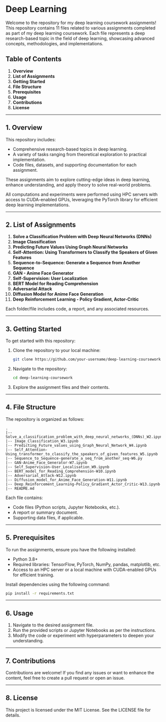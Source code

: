 # Deep Learning 

Welcome to the repository for my deep learning coursework assignments! This repository contains 11 files related to various assignments completed as part of my deep learning coursework. Each file represents a deep research-based topic in the field of deep learning, showcasing advanced concepts, methodologies, and implementations.

## Table of Contents

1. **Overview**
2. **List of Assignments**
3. **Getting Started**
4. **File Structure**
5. **Prerequisites**
6. **Usage**
7. **Contributions**
8. **License**

---

## 1. Overview

This repository includes:
- Comprehensive research-based topics in deep learning.
- A variety of tasks ranging from theoretical exploration to practical implementation.
- Code files, datasets, and supporting documentation for each assignment.

These assignments aim to explore cutting-edge ideas in deep learning, enhance understanding, and apply theory to solve real-world problems.

All computations and experiments were performed using HPC servers with access to CUDA-enabled GPUs, leveraging the PyTorch library for efficient deep learning implementations.

---

## 2. List of Assignments

1. **Solve a Classification Problem with Deep Neural Networks (DNNs)**
2. **Image Classification**
3. **Predicting Future Values Using Graph Neural Networks**
4. **Self-Attention: Using Transformers to Classify the Speakers of Given Features**
5. **Sequence-to-Sequence: Generate a Sequence from Another Sequence**
6. **GAN - Anime Face Generator**
7. **Self-Supervision: User Localization**
8. **BERT Model for Reading Comprehension**
9. **Adversarial Attack**
10. **Diffusion Model for Anime Face Generation**
11. **Deep Reinforcement Learning - Policy Gradient, Actor-Critic**

Each folder/file includes code, a report, and any associated resources.

---

## 3. Getting Started

To get started with this repository:
1. Clone the repository to your local machine:
   ```bash
   git clone https://github.com/your-username/deep-learning-coursework.git
   ```
2. Navigate to the repository:
   ```bash
   cd deep-learning-coursework
   ```
3. Explore the assignment files and their contents.

---

## 4. File Structure

The repository is organized as follows:
```
.
|-- Solve_a_classification_problem_with_deep_neural_networks_(DNNs)_W2.ipynb
|-- Image_Classification_W3.ipynb
|-- Predicting_Future_values_using_Graph_Neural_Network_W4.ipynb
|-- Self_Attention-Using_transformer_to_classify_the_speakers_of_given_features_W5.ipynb
|-- Sequence_to_Sequence-generate_a_seq_from_another_seq-W6.py
|-- GAN-Anime_Face_Generator-W7.ipynb
|-- Self_Supervision-User_Localisation_W9.ipynb
|-- BERT_model_for_Reading_Comprehension-W10.ipynb
|-- Adversarial_Attack-W12.ipynb
|-- Diffusion_model_for_Anime_Face_Generation-W11.ipynb
|-- Deep_Reinforcement_Learning-Policy_Gradient_Actor_Critic-W13.ipynb
|-- README.md
```

Each file contains:
- Code files (Python scripts, Jupyter Notebooks, etc.).
- A report or summary document.
- Supporting data files, if applicable.

---

## 5. Prerequisites

To run the assignments, ensure you have the following installed:
- Python 3.8+
- Required libraries: TensorFlow, PyTorch, NumPy, pandas, matplotlib, etc.
- Access to an HPC server or a local machine with CUDA-enabled GPUs for efficient training.

Install dependencies using the following command:
```bash
pip install -r requirements.txt
```

---

## 6. Usage

1. Navigate to the desired assignment file.
2. Run the provided scripts or Jupyter Notebooks as per the instructions.
3. Modify the code or experiment with hyperparameters to deepen your understanding.

---

## 7. Contributions

Contributions are welcome! If you find any issues or want to enhance the content, feel free to create a pull request or open an issue.

---

## 8. License

This project is licensed under the MIT License. See the LICENSE file for details.

